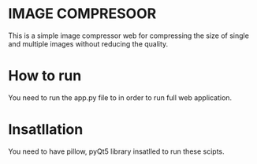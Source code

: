   # IMAGE COMPRESOOR

  This is a simple image compressor web for compressing the size of single and
  multiple images without reducing the quality.
  
  # How to run
  You need to run the app.py file to in order to run full web application.
 
  # Insatllation
  You need to have pillow, pyQt5 library insatlled to run these scipts. 
